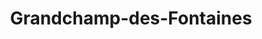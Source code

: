 ---
title: Grandchamp-des-Fontaines
url: /grandchamp-des-fontaines/
latitude: 47.363
longitude: -1.605
---